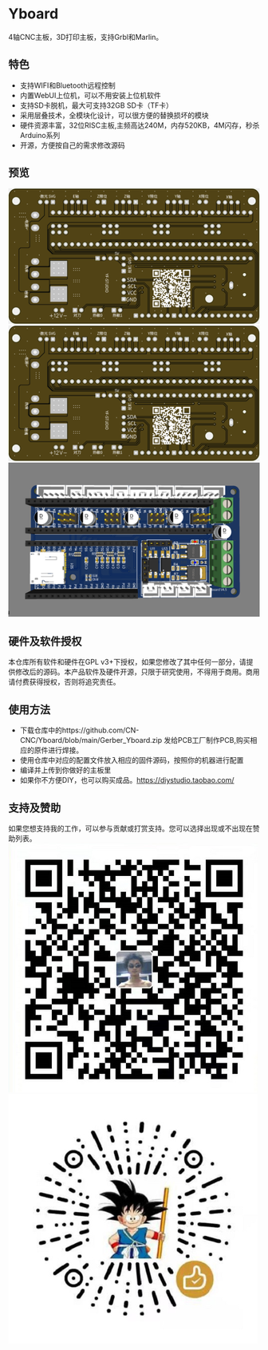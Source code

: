 # Yboard
4轴CNC主板，3D打印主板，支持Grbl和Marlin。

## 特色
- 支持WIFI和Bluetooth远程控制
- 内置WebUI上位机，可以不用安装上位机软件
- 支持SD卡脱机，最大可支持32GB SD卡（TF卡）
- 采用层叠技术，全模块化设计，可以很方便的替换损坏的模块
- 硬件资源丰富，32位RISC主板,主频高达240M，内存520KB，4M闪存，秒杀Arduino系列
- 开源，方便按自己的需求修改源码

## 预览
![top](./top.png)  
![bottom](./bottom.png)
![3d](./3d.png)

## 硬件及软件授权
本仓库所有软件和硬件在GPL v3+下授权，如果您修改了其中任何一部分，请提供修改后的源码。本产品软件及硬件开源，只限于研究使用，不得用于商用。商用请付费获得授权，否则将追究责任。

## 使用方法
- 下载仓库中的https://github.com/CN-CNC/Yboard/blob/main/Gerber_Yboard.zip 发给PCB工厂制作PCB,购买相应的原件进行焊接。
- 使用仓库中对应的配置文件放入相应的固件源码，按照你的机器进行配置
- 编译并上传到你做好的主板里
- 如果你不方便DIY，也可以购买成品。https://diystudio.taobao.com/

## 支持及赞助
如果您想支持我的工作，可以参与贡献或打赏支持。您可以选择出现或不出现在赞助列表。
![alipay](alipay.jpg)
![wechatpay](wechatpay.jpg)

